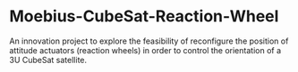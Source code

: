 # Moebius-CubeSat-Reaction-Wheel
An innovation project to explore the feasibility of reconfigure the position of attitude actuators (reaction wheels) in order to control the orientation of a 3U CubeSat satellite.
